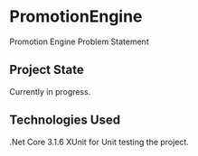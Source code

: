 # PromotionEngine

Promotion Engine Problem Statement

## Project State

Currently in progress.

## Technologies Used

.Net Core 3.1.6
XUnit for Unit testing the project.  
